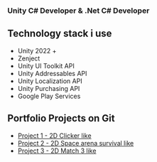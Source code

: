 ### Unity C# Developer & .Net C# Developer

## Technology stack i use
<ul>
  <li>Unity 2022 +</li>
  <li>Zenject</li>
  <li>Unity UI Toolkit API</li>
  <li>Unity Addressables API</li>
  <li>Unity Localization API</li>
  <li>Unity Purchasing API</li>
  <li>Google Play Services</li>
</ul>

## Portfolio Projects on Git
<ul>
  <li><a href="https://github.com/Westtly25/Clicker-Like-Unity2022-Zenject">Project 1 - 2D Clicker like</a></li>
  <li><a href="https://github.com/Westtly25/Clicker-Like-Unity2022-Zenject">Project 2 - 2D Space arena survival like</a></li>
  <li><a href="https://github.com/Westtly25/Potion-Match-3-Unity-2022-Zenject-Unity-Addressables">Project 3 - 2D Match 3 like</a></li>
</ul>

